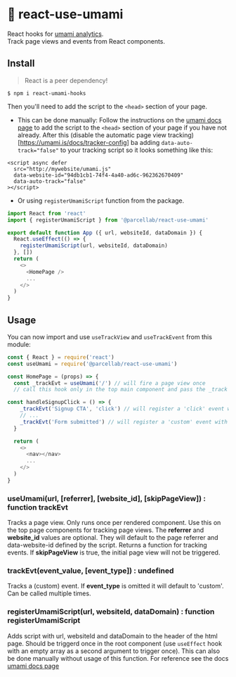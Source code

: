 # 🥓 react-use-umami
React hooks for [umami analytics](https://umami.is/).  
Track page views and events from React components.

## Install
> React is a peer dependency!
```
$ npm i react-umami-hooks
```

Then you'll need to add the script to the `<head>` section of your page.
* This can be done manually: Follow the instructions on the [umami docs page](https://umami.is/docs/) to add the script to the `<head>` section of your page if you have not already. After this (disable the automatic page view tracking)[https://umami.is/docs/tracker-config] ba adding 
`data-auto-track="false"` to your tracking script so it looks something like this:  
```
<script async defer
  src="http://mywebsite/umami.js"
  data-website-id="94db1cb1-74f4-4a40-ad6c-962362670409"
  data-auto-track="false"
></script>
```
* Or using `registerUmamiScript` function from the package.
```javascript
import React from 'react'
import { registerUmamiScript } from '@parcellab/react-use-umami'

export default function App ({ url, websiteId, dataDomain }) {
  React.useEffect(() => {
    registerUmamiScript(url, websiteId, dataDomain)
  }, [])
  return (
    <>
      <HomePage />
      ...
    </>
  )
}
```
 
 ## Usage
You can now import and use `useTrackView` and `useTrackEvent` from this module:
```javascript
const { React } = require('react')
const useUmami = require('@parcellab/react-use-umami')

const HomePage = (props) => {
  const _trackEvt = useUmami('/') // will fire a page view once
  // call this hook only in the top main component and pass the _track function down where it is needed!

const handleSignupClick = () => {
    _trackEvt('Signup CTA', 'click') // will register a 'click' event with value 'Signup CTA'
    // ...
    _trackEvt('Form submitted') // will register a 'custom' event with value 'Form submitted'
  }

  return (
    <>
      <nav></nav>
      ...
    </>
  )
}

```

### useUmami(url, [referrer], [website_id], [skipPageView]) : function trackEvt
Tracks a page view. Only runs once per rendered component. Use this on the top page components for tracking page views. The **referrer** and **website_id** values are optional. They will default to the page referrer and data-website-id defined by the script. Returns a function for tracking events. If **skipPageView** is true, the initial page view will not be triggered.  

### trackEvt(event_value, [event_type]) : undefined
Tracks a (custom) event. If **event_type** is omitted it will default to 'custom'. Can be called multiple times.

### registerUmamiScript(url, websiteId, dataDomain) : function registerUmamiScript
Adds script with url, websiteId and dataDomain to the header of the html page. Should be triggerd once in the root component (use `useEffect` hook with an empty array as a second argument to trigger once). This can also be done manually without usage of this function. For reference see the docs [umami docs page](https://umami.is/docs/)
